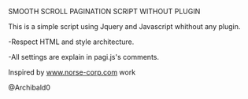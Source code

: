 SMOOTH SCROLL PAGINATION SCRIPT WITHOUT PLUGIN



This is a simple script using Jquery and Javascript whithout any plugin.


-Respect HTML and style architecture.

-All settings are explain in pagi.js's comments.

Inspired by www.norse-corp.com work

@Archibald0
